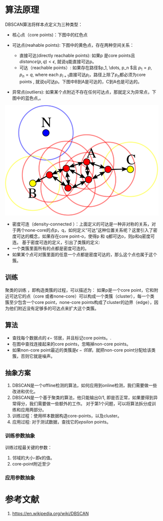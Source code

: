 
# 算法原理
DBSCAN算法将样本点定义为三种类型：
- 核心点（core points)：下图中的红色点
- 可达点(reahable points): 下图中的黄色点，存在两种空间关系：
    - 直接可达(directly reachable points):
        如果p 是core points且$distance(p, q) < \epsilon$, 就说q能直接可达p。
    - 可达（reachable points）:
        如果存在路径$p_1, \dots, p_n $且 $p_1 = p, p_n = q$, where each $p_{i+1}$直接可达$p_{i}$，路径上除了$p_n$都必须为core points , 就说q可达p。下图中B到A是可达的，C到A也是可达的。

- 异常点(outliers): 如果某个点附近不存在任何可达点，那就定义为异常点，下图中的蓝色点,。


![](./_image/2018-09-15-23-13-34.png)


- 密度可连（density-connected ）：上面定义的可达是一种非对称的关系，对于两个none-core的点p，q，如何定义“可达”这种位置关系呢？这里引入了密度可达的概念，如果存在core point-o，使得p 和 q都可达o，则p和q密度可连。
基于密度可连的定义，引出了类簇的定义:
- 一个类簇里面所有的点都是密度可连的。
- 如果某个点可对簇里面的任意一个点都是密度可达的，那么这个点也属于这个簇。
## 训练

聚类的训练 ，即构造类簇的过程，可以描述为：
如果p是一个core point，它和附近可达它的点（core 或者none-core）可以构成一个类簇（cluster），每一个类簇至少包含一个core point，none-core points构成了cluster的边界（edge），因为他们附近没有足够多的可达点来扩大这个类簇。

## 算法
- 查找每个数据点的 $\epsilon-$ 邻居，并且标记core points。.
- 在图中查找连接起来的core points，忽略掉non-core points。
- 如果non-core point最近的类簇是$\epsilon-邻居$，就把non-core point分配给该类簇，否则它就是噪声。

## 抽象方案
1. DBSCAN是一个offline检测的算法，如何应用到online检测，我们需要做一些改进和优化。
2. DBSCAN是一个基于聚类的算法，他只能输出0/1, 即是否正常，如果要得到异常得分，我们需要做一些额外的工作。
对于第1个问题，可以将算法拆分成训练和应用两部分。
1. 训练过程：使用样本数据构造core-points，以及cluster。
2. 应用过程:  对于测试数据，查找它的$epsilon$ points。


### 训练参数抽象
训练过程最关键的参数：
1. 邻域的大小-即$\epsilon$的值。
2. core-point附近至少


###  应用参数抽象









# 参考文献

1. https://en.wikipedia.org/wiki/DBSCAN